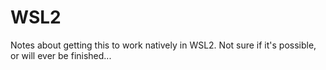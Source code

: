 # WSL2

Notes about getting this to work natively in WSL2. Not sure if it's possible, or will ever be finished...
